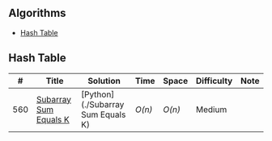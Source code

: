 ## Algorithms

* [Hash Table](https://github.com/yicong93/LeetCode#Hash-Table)

## Hash Table
|  #  | Title           |  Solution       |  Time           | Space           | Difficulty    |Note| 
|-----|---------------- | --------------- | --------------- | --------------- | ------------- |-----|
560| [Subarray Sum Equals K](https://leetcode.com/problems/subarray-sum-equals-k/)      | [Python](./Subarray Sum Equals K)      | _O(n)_         | _O(n)_          | Medium         ||
